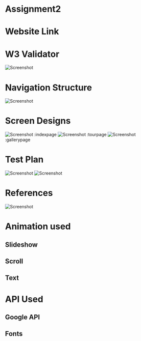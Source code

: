 # Assignment2 

# Website Link 

# W3 Validator 
![Screenshot](https://github.com/p15176850/Assignment2/raw/master/images/w3validator.jpg) 
# Navigation Structure 
![Screenshot](https://github.com/p15176850/Assignment2/raw/master/images/navigationstructure.jpg)
# Screen Designs
![Screenshot](https://github.com/p15176850/Assignment2/raw/master/images/indexpage.jpg) :indexpage 
![Screenshot](https://github.com/p15176850/Assignment2/raw/master/images/tourpage.jpg) :tourpage
![Screenshot](https://github.com/p15176850/Assignment2/raw/master/images/gallerypage.jpg) :gallerypage
# Test Plan 
![Screenshot](https://github.com/p15176850/Assignment2/raw/master/images/testplanone.jpg)
![Screenshot](https://github.com/p15176850/Assignment2/raw/master/images/testplantwo.jpg)
# References 
![Screenshot](https://github.com/p15176850/Assignment2/raw/master/images/references.jpg)

# Animation used 
## Slideshow 
## Scroll 
## Text 

# API Used 
## Google API
## Fonts 